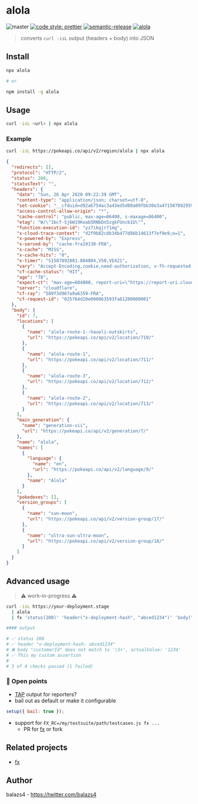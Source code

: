 # alola

![master](https://github.com/balazs4/alola/workflows/master/badge.svg)
[![code style: prettier](https://img.shields.io/badge/code_style-prettier-ff69b4.svg)](https://github.com/prettier/prettier)
[![semantic-release](https://img.shields.io/badge/%20%20%F0%9F%93%A6%F0%9F%9A%80-semantic--release-e10079.svg)](https://github.com/semantic-release/semantic-release)
[![alola](https://img.shields.io/npm/v/alola?logo=node.js)](https://www.npmjs.com/package/alola)

> converts `curl -isL` output (headers + body) into JSON

## Install

```bash
npx alola

# or

npm install -g alola
```

## Usage

```bash
curl -isL <url> | npx alola
```

### Example

```bash
curl -isL https://pokeapi.co/api/v2/region/alola | npx alola
```

```json
{
  "redirects": [],
  "protocol": "HTTP/2",
  "status": 200,
  "statusText": "",
  "headers": {
    "date": "Sun, 26 Apr 2020 09:22:39 GMT",
    "content-type": "application/json; charset=utf-8",
    "set-cookie": "__cfduid=d92a6754ac3a43ed5d00a09fbb30e3a471587892959; expires=Tue, 26-May-20 09:22:39 GMT; path=/; domain=.pokeapi.co; HttpOnly; SameSite=Lax; Secure",
    "access-control-allow-origin": "*",
    "cache-control": "public, max-age=86400, s-maxage=86400",
    "etag": "W/\"1bcf-Sj6W19Keab5RNbDn5zgkFUncb1U\"",
    "function-execution-id": "yz7ikqjr71mg",
    "x-cloud-trace-context": "d2f9b82cdb34b477d86b14613f7ef9e9;o=1",
    "x-powered-by": "Express",
    "x-served-by": "cache-fra19130-FRA",
    "x-cache": "MISS",
    "x-cache-hits": "0",
    "x-timer": "S1587892881.804004,VS0,VE421",
    "vary": "Accept-Encoding,cookie,need-authorization, x-fh-requested-host, accept-encoding",
    "cf-cache-status": "HIT",
    "age": "78",
    "expect-ct": "max-age=604800, report-uri=\"https://report-uri.cloudflare.com/cdn-cgi/beacon/expect-ct\"",
    "server": "cloudflare",
    "cf-ray": "589f3d967a9a6359-FRA",
    "cf-request-id": "025764d20e000063593fa81200000001"
  },
  "body": {
    "id": 7,
    "locations": [
      {
        "name": "alola-route-1--hauoli-outskirts",
        "url": "https://pokeapi.co/api/v2/location/710/"
      },
      {
        "name": "alola-route-1",
        "url": "https://pokeapi.co/api/v2/location/711/"
      },
      {
        "name": "alola-route-3",
        "url": "https://pokeapi.co/api/v2/location/712/"
      },
      {
        "name": "alola-route-2",
        "url": "https://pokeapi.co/api/v2/location/713/"
      }
    ],
    "main_generation": {
      "name": "generation-vii",
      "url": "https://pokeapi.co/api/v2/generation/7/"
    },
    "name": "alola",
    "names": [
      {
        "language": {
          "name": "en",
          "url": "https://pokeapi.co/api/v2/language/9/"
        },
        "name": "Alola"
      }
    ],
    "pokedexes": [],
    "version_groups": [
      {
        "name": "sun-moon",
        "url": "https://pokeapi.co/api/v2/version-group/17/"
      },
      {
        "name": "ultra-sun-ultra-moon",
        "url": "https://pokeapi.co/api/v2/version-group/18/"
      }
    ]
  }
}
```

## Advanced usage

> :warning: work-in-progress :warning:

```bash
curl -isL https://your-deployment.stage
  | alola
  | fx 'status(200)' 'header("x-deployment-hash", "abced1234")' 'body("customerId", /\S+/)' 'res => assert.deepEqual(res.body, { customerId: 1234, foo: 42, bar: "yay" }, "This is my custom assert")'

#### output

# ✅ status 200
# ✅ header "x-deployment-hash: abced1234"
# ❌ body "customerId" does not match to '\S+', actualValue: '1234'
# ✅ This my custom assertion
#
# 3 of 4 checks passed (1 failed)

```

### :thinking: Open points

- [TAP](https://github.com/sindresorhus/awesome-tap) output for reporters?
- bail out as default or make it configurable

```javascript
setup({ bail: true });
```

- support for `FX_RC=/my/testsuite/path/testcases.js fx ...`
  - PR for [fx](https://github.com/antonmedv/fx) or fork

## Related projects

- [fx](https://github.com/antonmedv/fx)

## Author

balazs4 - <https://twitter.com/balazs4>

```

```
